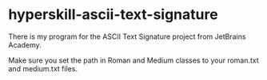 # hyperskill-ascii-text-signature
There is my program for the ASCII Text Signature project from JetBrains Academy.

Make sure you set the path in Roman and Medium classes to your roman.txt and medium.txt files.
